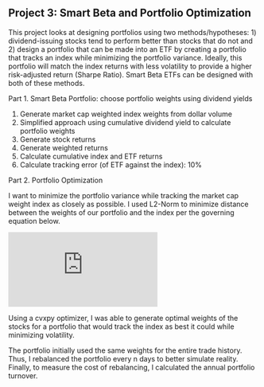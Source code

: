 ## Project 3: Smart Beta and Portfolio Optimization

This project looks at designing portfolios using two methods/hypotheses: 1) dividend-issuing stocks tend to perform better than stocks that do not and 2) design a portfolio that can be made into an ETF by creating a portfolio that tracks an index while minimizing the portfolio variance. Ideally, this portfolio will match the index returns with less volatility to provide a higher risk-adjusted return (Sharpe Ratio). Smart Beta ETFs can be designed with both of these methods.

Part 1. Smart Beta Portfolio: choose portfolio weights using dividend yields
1. Generate market cap weighted index weights from dollar volume
2. Simplified approach using cumulative dividend yield to calculate portfolio weights
3. Generate stock returns
4. Generate weighted returns
5. Calculate cumulative index and ETF returns
6. Calculate tracking error (of ETF against the index): 10%

Part 2. Portfolio Optimization

I want to minimize the portfolio variance while tracking the market cap weight index as closely as possible. I used L2-Norm to minimize distance between the weights of our portfolio and the index per the governing equation below.

![equation](http://www.sciweavers.org/tex2img.php?eq=Minimize%5B%20%20%5Csigma%5E%7B2%7D_%7Bp%7D%20%20%2B%20%20%5Clambda%20%20%5Csqrt%7B%20%5Csum_%7B1%7D%5E%7Bm%7D%28weight_%7Bi%7D%20-%20indexWeight_%7Bi%7D%29%5E%7B2%7D%20%7D%20%20%20%5D%20&bc=White&fc=Black&im=jpg&fs=12&ff=arev&edit=0)

Using a cvxpy optimizer, I was able to generate optimal weights of the stocks for a portfolio that would track the index as best it could while minimizing volatility.

The portfolio initially used the same weights for the entire trade history. Thus, I rebalanced the portfolio every n days to better simulate reality. Finally, to measure the cost of rebalancing, I calculated the annual portfolio turnover.

